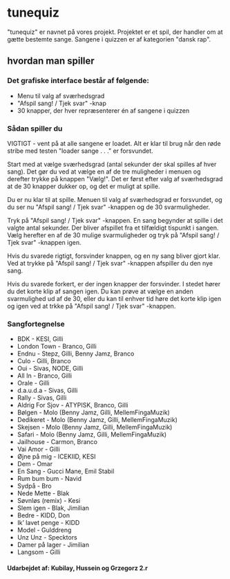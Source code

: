 # tunequiz

"tunequiz" er navnet på vores projekt. Projektet er et spil, der handler om at gætte bestemte sange.
Sangene i quizzen er af kategorien "dansk rap".

## hvordan man spiller

### Det grafiske interface består af følgende:
- Menu til valg af sværhedsgrad
- "Afspil sang! / Tjek svar" -knap
- 30 knapper, der hver repræsenterer én af sangene i quizzen

### Sådan spiller du
VIGTIGT - vent på at alle sangene er loadet. Alt er klar til brug når den røde stribe med testen "loader sange . . ." er forsvundet.

Start med at vælge sværhedsgrad (antal sekunder der skal spilles af hver sang). Det gør du ved at vælge en af de tre muligheder i menuen og derefter trykke på knappen "Vælg!".
Det er først efter valg af sværhedsgrad at de 30 knapper dukker op, og det er muligt at spille.

Du er nu klar til at spille. Menuen til valg af sværhedsgrad er forsvundet, og du ser nu "Afspil sang! / Tjek svar" -knappen og de 30 svarmuligheder.

Tryk på "Afspil sang! / Tjek svar" -knappen. En sang begynder at spille i det valgte antal sekunder. Der bliver afspillet fra et tilfældigt tispunkt i sangen.
Vælg herefter en af de 30 mulige svarmuligheder og tryk på "Afspil sang! / Tjek svar" -knappen igen.

Hvis du svarede rigtigt, forsvinder knappen, og en ny sang bliver gjort klar. Ved at trykke på "Afspil sang! / Tjek svar" -knappen afspiller du den nye sang.

Hvis du svarede forkert, er der ingen knapper der forsvinder. I stedet hører du det korte klip af sangen igen. Du kan prøve at vælge en anden svarmulighed ud af de 30, eller du kan til enhver tid høre det korte klip igen og igen ved at trkke på "Afspil sang! / Tjek svar" -knappen.

### Sangfortegnelse
-	BDK		        - KESI, Gilli
-	London Town	    - Branco, Gilli
-	Endnu		    - Stepz, Gilli, Benny Jamz, Branco
-	Culo	    	- Gilli, Branco
-	Oui		        - Sivas, NODE, Gilli
-	All In	    	- Branco, Gilli
-	Orale	       	- Gilli
-	d.a.u.d.a	    - Sivas, Gilli
-	Rally	    	- Sivas, Gilli
-	Aldrig For Sjov	- ATYPISK, Branco, Gilli
-	Bølgen  		- Molo (Benny Jamz, Gilli, MellemFingaMuzik)
-	Dedikeret   	- Molo (Benny Jamz, Gilli, MellemFingaMuzik)
-	Skejsen		    - Molo (Benny Jamz, Gilli, MellemFingaMuzik)
-	Safari		    - Molo (Benny Jamz, Gilli, MellemFingaMuzik)
-	Jailhouse	    - Carmon, Branco
-	Vai Amor	    - Gilli
-	Øjne på mig 	- ICEKIID, KESI 
-	Dem 		    - Omar
-	En Sang		    - Gucci Mane, Emil Stabil
-	Rum bum bum 	- Navid
-	Sydpå		    - Bro
-	Nede Mette	    - Blak
-	Søvnløs (remix)	- Kesi
-	Slem igen	    - Blak, Jimilian
-	Bedre	    	- KIDD, Don
-	Ik’ lavet penge	- KIDD
-	Model		    - Gulddreng
-	Unz Unz	        - Specktors 
-	Damer på lager	- Jimilian
-	Langsom	        - Gilli




#### Udarbejdet af: Kubilay, Hussein og Grzegorz 2.r